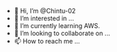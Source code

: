 - 👋 Hi, I’m @Chintu-02
- 👀 I’m interested in ...
- 🌱 I’m currently learning AWS.
- 💞️ I’m looking to collaborate on ...
- 📫 How to reach me ...

<!---
Chintu-02/Chintu-02 is a ✨ special ✨ repository because its `README.md` (this file) appears on your GitHub profile.
You can click the Preview link to take a look at your changes.
--->
